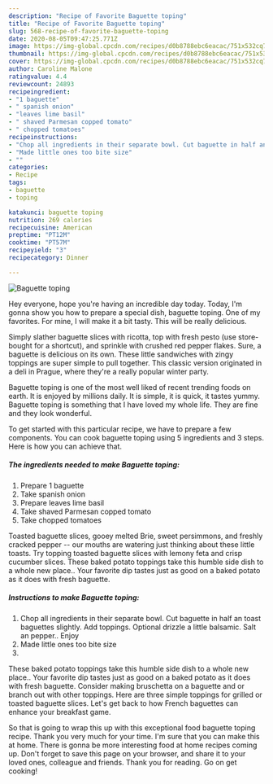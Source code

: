 ```yaml
---
description: "Recipe of Favorite Baguette toping"
title: "Recipe of Favorite Baguette toping"
slug: 568-recipe-of-favorite-baguette-toping
date: 2020-08-05T09:47:25.771Z
image: https://img-global.cpcdn.com/recipes/d0b8788ebc6eacac/751x532cq70/baguette-toping-recipe-main-photo.jpg
thumbnail: https://img-global.cpcdn.com/recipes/d0b8788ebc6eacac/751x532cq70/baguette-toping-recipe-main-photo.jpg
cover: https://img-global.cpcdn.com/recipes/d0b8788ebc6eacac/751x532cq70/baguette-toping-recipe-main-photo.jpg
author: Caroline Malone
ratingvalue: 4.4
reviewcount: 24893
recipeingredient:
- "1 baguette"
- " spanish onion"
- "leaves lime basil"
- " shaved Parmesan copped tomato"
- " chopped tomatoes"
recipeinstructions:
- "Chop all ingredients in their separate bowl. Cut baguette in half an toast baguettes slightly. Add toppings. Optional drizzle a little balsamic. Salt an pepper.. Enjoy"
- "Made little ones too bite size"
- ""
categories:
- Recipe
tags:
- baguette
- toping

katakunci: baguette toping 
nutrition: 269 calories
recipecuisine: American
preptime: "PT12M"
cooktime: "PT57M"
recipeyield: "3"
recipecategory: Dinner

---
```



![Baguette toping](https://img-global.cpcdn.com/recipes/d0b8788ebc6eacac/751x532cq70/baguette-toping-recipe-main-photo.jpg)

Hey everyone, hope you're having an incredible day today. Today, I'm gonna show you how to prepare a special dish, baguette toping. One of my favorites. For mine, I will make it a bit tasty. This will be really delicious.

Simply slather baguette slices with ricotta, top with fresh pesto (use store-bought for a shortcut), and sprinkle with crushed red pepper flakes. Sure, a baguette is delicious on its own. These little sandwiches with zingy toppings are super simple to pull together. This classic version originated in a deli in Prague, where they&#39;re a really popular winter party.

Baguette toping is one of the most well liked of recent trending foods on earth. It is enjoyed by millions daily. It is simple, it is quick, it tastes yummy. Baguette toping is something that I have loved my whole life. They are fine and they look wonderful.


To get started with this particular recipe, we have to prepare a few components. You can cook baguette toping using 5 ingredients and 3 steps. Here is how you can achieve that.

<!--inarticleads1-->

##### The ingredients needed to make Baguette toping:

1. Prepare 1 baguette
1. Take  spanish onion
1. Prepare leaves lime basil
1. Take  shaved Parmesan copped tomato
1. Take  chopped tomatoes


Toasted baguette slices, gooey melted Brie, sweet persimmons, and freshly cracked pepper -- our mouths are watering just thinking about these little toasts. Try topping toasted baguette slices with lemony feta and crisp cucumber slices. These baked potato toppings take this humble side dish to a whole new place.. Your favorite dip tastes just as good on a baked potato as it does with fresh baguette. 

<!--inarticleads2-->

##### Instructions to make Baguette toping:

1. Chop all ingredients in their separate bowl. Cut baguette in half an toast baguettes slightly. Add toppings. Optional drizzle a little balsamic. Salt an pepper.. Enjoy
1. Made little ones too bite size
1. 


These baked potato toppings take this humble side dish to a whole new place.. Your favorite dip tastes just as good on a baked potato as it does with fresh baguette. Consider making bruschetta on a baguette and or branch out with other toppings. Here are three simple toppings for grilled or toasted baguette slices. Let&#39;s get back to how French baguettes can enhance your breakfast game. 

So that is going to wrap this up with this exceptional food baguette toping recipe. Thank you very much for your time. I'm sure that you can make this at home. There is gonna be more interesting food at home recipes coming up. Don't forget to save this page on your browser, and share it to your loved ones, colleague and friends. Thank you for reading. Go on get cooking!
